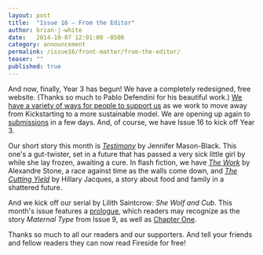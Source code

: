 ```yaml
---
layout: post
title:  "Issue 16 — From the Editor"
author: brian-j-white
date:   2014-10-07 12:01:00 -0500
category: announcement
permalink: /issue16/front-matter/from-the-editor/
teaser: ""
published: true
---
```


And now, finally, Year 3 has begun! We have a completely redesigned, free website. (Thanks so much to Pablo Defendini for his beautiful work.) [We have a variety of ways for people to support us](/support-us/) as we work to move away from Kickstarting to a more sustainable model. We are opening up again to [submissions](/submissions/) in a few days. And, of course, we have Issue 16 to kick off Year 3.

Our short story this month is [_Testimony_](/issue16/chapter/testimony/) by Jennifer Mason-Black. This one's a gut-twister, set in a future that has passed a very sick little girl by while she lay frozen, awaiting a cure. In flash fiction, we have [_The Work_](/issue16/chapter/the-work/) by Alexandre Stone, a race against time as the walls come down, and [_The Cutting Yield_](/issue16/chapter/the-cutting-yield/) by Hillary Jacques, a story about food and family in a shattered future.

And we kick off our serial by Lilith Saintcrow: _She Wolf and Cub_. This month's issue features a [prologue](/issue16/chapter/she-wolf-and-cub-prologue/), which readers may recognize as the story _Maternal Type_ from Issue 9, as well as [Chapter One](/issue16/chapter/she-wolf-and-cub-chapter-one/).

Thanks so much to all our readers and our supporters. And tell your friends and fellow readers they can now read Fireside for free!
